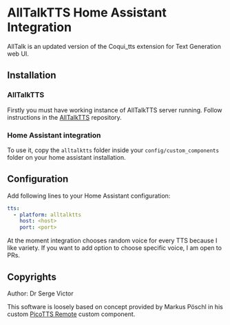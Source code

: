 # AllTalkTTS Home Assistant Integration

AllTalk is an updated version of the Coqui_tts extension for
Text Generation web UI.

## Installation

### AllTalkTTS

Firstly you must have working instance of AllTalkTTS server running.
Follow instructions in the [AllTalkTTS](https://github.com/erew123/alltalk_tts) repository.

### Home Assistant integration

To use it, copy the `alltalktts` folder inside your `config/custom_components`
folder on your home assistant installation.

## Configuration

Add following lines to your Home Assistant configuration:

```yaml
tts:
  - platform: alltalktts
    host: <host>
    port: <port>
```

At the moment integration chooses random voice for every TTS because
I like variety. If you want to add option to choose specific voice,
I am open to PRs.

## Copyrights

Author: Dr Serge Victor

This software is loosely based on concept provided by Markus Pöschl
in his custom [PicoTTS Remote](https://github.com/Poeschl/Remote-PicoTTS)
custom component.
